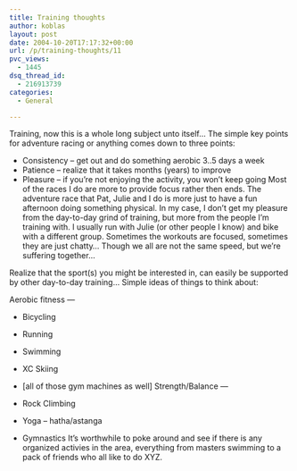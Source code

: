 ```yaml
---
title: Training thoughts
author: koblas
layout: post
date: 2004-10-20T17:17:32+00:00
url: /p/training-thoughts/11
pvc_views:
  - 1445
dsq_thread_id:
  - 216913739
categories:
  - General

---
```

Training, now this is a whole long subject unto itself&#8230; The simple key points for adventure racing or anything comes down to three points:

  * Consistency &#8211; get out and do something aerobic 3..5 days a week
  * Patience &#8211; realize that it takes months (years) to improve
  * Pleasure &#8211; if you&#8217;re not enjoying the activity, you won&#8217;t keep going
Most of the races I do are more to provide focus rather then ends. The adventure race that Pat, Julie and I do is more just to have a fun afternoon doing something physical. In my case, I don&#8217;t get my pleasure from the day-to-day grind of training, but more from the people I&#8217;m training with. I usually run with Julie (or other people I know) and bike with a different group. Sometimes the workouts are focused, sometimes they are just chatty&#8230; Though we all are not the same speed, but we&#8217;re suffering together&#8230;

Realize that the sport(s) you might be interested in, can easily be supported by other day-to-day training&#8230; Simple ideas of things to think about:

Aerobic fitness &#8212; 

  * Bicycling
  * Running
  * Swimming
  * XC Skiing
  * [all of those gym machines as well]
Strength/Balance &#8212;

  * Rock Climbing
  * Yoga &#8211; hatha/astanga
  * Gymnastics
It&#8217;s worthwhile to poke around and see if there is any organized activies in the area, everything from masters swimming to a pack of friends who all like to do XYZ.